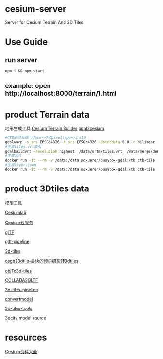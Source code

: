 # cesium-server
Server for Cesium Terrain And  3D Tiles

# Use Guide

## run server
```
npm i && npm start
```
## example: open http://localhost:8000/terrain/1.html

# product Terrain data

地形生成工具
[Cesium Terrain Builder](https://github.com/soxueren/docker-busybox-gdal/tree/ctb)
[gdal2cesium](https://github.com/soxueren/docker-busybox-gdal/tree/gdal2cesium)
```bash
#CTB必须处理nodata=>0和pixeltype=>int16
gdalwarp -s_srs EPSG:4326 -t_srs EPSG:4326 -dstnodata 0.0 -r bilinear -ot UInt32 -of GTiff /data/tif/*.tif  /data/merge/dem.tif
#生成tiles.vrt索引
gdalbuildvrt -resolution highest  /data/srtm/tiles.vrt  /data/merge/dem.tif
#生成瓦片
docker run -it --rm -v /data:/data soxueren/busybox-gdal:ctb ctb-tile -f Mesh -C -N -o /data/srtm /data/srtm/tiles.vrt 
#生成layer.json
docker run -it --rm -v /data:/data soxueren/busybox-gdal:ctb ctb-tile -f Mesh -C -N -l -o /data/srtm /data/srtm/tiles.vrt
```
# product 3Dtiles data

模型工具

[Cesiumlab](https://www.cesiumlab.com/)

[Cesium云服务](https://cesium.com/ion/)

[glTF](https://github.com/KhronosGroup/glTF)

[gltf-pipeline](https://github.com/AnalyticalGraphicsInc/gltf-pipeline)

[3d-tiles](https://github.com/AnalyticalGraphicsInc/3d-tiles)

[osgb23dtile-最快的倾斜摄影转3dtiles](https://github.com/fanvanzh/3dtiles)

[objTo3d-tiles](https://github.com/PrincessGod/objTo3d-tiles)

[COLLADA2GLTF](https://github.com/KhronosGroup/COLLADA2GLTF)

[3d-tiles-pipeline](https://cesium.com/blog/2018/10/09/ion-3d-tiles-pipeline/)

[convertmodel](http://52.4.31.236/convertmodel.html)

[3d-tiles-tools](https://github.com/AnalyticalGraphicsInc/3d-tiles-tools)

[3dcity model source](https://www.citygml.org/3dcities/)

#  resources

[Cesium资料大全](https://www.jianshu.com/p/dd364b59b774)
